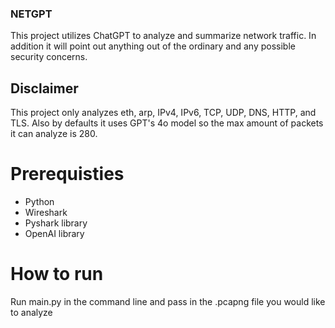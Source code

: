 ### NETGPT
This project utilizes ChatGPT to analyze and summarize network traffic. In addition it will point out anything out of the ordinary and any possible security concerns.

## Disclaimer
This project only analyzes eth, arp, IPv4, IPv6, TCP, UDP, DNS, HTTP, and TLS. Also by defaults it uses GPT's 4o model so the max amount of packets it can analyze is 280.

# Prerequisties
- Python
- Wireshark
- Pyshark library
- OpenAI library

# How to run
Run main.py in the command line and pass in the .pcapng file you would like to analyze